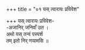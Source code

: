 +++
title = "०१ यस् त्वारायः प्रविवेश"

+++
यस् त्वारायः प्रविवेश-  
-अजानिर् जनिवाँ उत ।  
अथो यस् तन्वं पस्पर्श  
तम् इतो निर् णयामसि ॥
